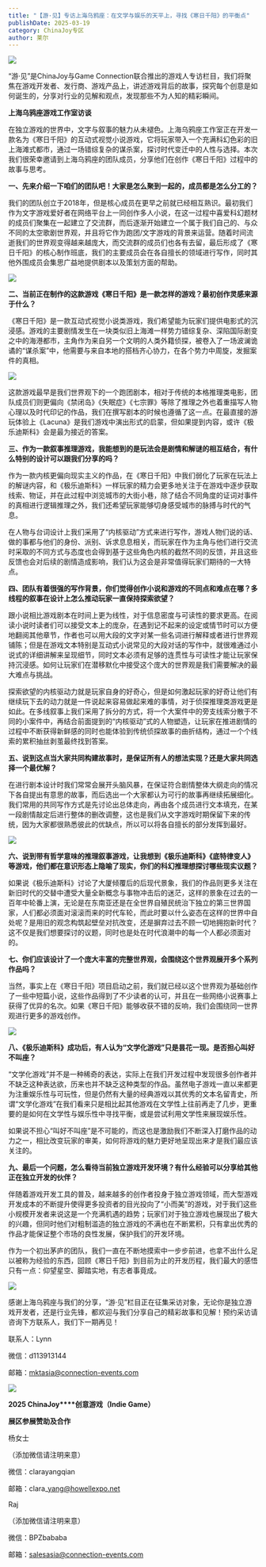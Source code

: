 ```yaml
---
title: "【游·见】专访上海乌鸦座：在文学与娱乐的天平上，寻找《寒日千阳》的平衡点"
publishDate: 2025-03-19
category: ChinaJoy专区
author: 莱尔
---
```


![](https://ec-net-1251389766.cos.ap-shanghai.myqcloud.com/wp-content/uploads/2025/03/20250319161539970.png)

“游·见”是ChinaJoy与Game Connection联合推出的游戏人专访栏目，我们将聚焦在游戏开发者、发行商、游戏产品上，讲述游戏背后的故事，探究每个创意是如何诞生的，分享对行业的见解和观点，发现那些不为人知的精彩瞬间。

  
**上海乌鸦座游戏工作室访谈**

在独立游戏的世界中，文字与叙事的魅力从未褪色。上海乌鸦座工作室正在开发一款名为《寒日千阳》的互动式视觉小说游戏，它将玩家带入一个充满科幻色彩的旧上海滩式都市，通过一场错综复杂的谋杀案，探讨时代变迁中的人性与选择。本次我们很荣幸邀请到上海乌鸦座的团队成员，分享他们在创作《寒日千阳》过程中的故事与思考。

**一、先来介绍一下咱们的团队吧！大家是怎么聚到一起的，成员都是怎么分工的？**

我们的团队创立于2018年，但是核心成员在更早之前就已经相互熟识。最初我们作为文字游戏爱好者在网络平台上一同创作多人小说，在这一过程中喜爱科幻题材的成员们聚集在一起建立了交流群，而后逐渐开始建立一个属于我们自己的、与众不同的太空歌剧世界观，并且将它作为跑团/文字游戏的背景来运营。随着时间流逝我们的世界观变得越来越庞大，而交流群的成员们也各有去留，最后形成了《寒日千阳》的核心制作班底，我们的主要成员会在各自擅长的领域进行写作，同时其他外围成员会集思广益地提供剧本以及策划方面的帮助。

![](https://ec-net-1251389766.cos.ap-shanghai.myqcloud.com/wp-content/uploads/2025/03/20250319161546995.png)

**二、当前正在制作的这款游戏《寒日千阳》是一款怎样的游戏？最初创作灵感来源于什么？**

《寒日千阳》是一款互动式视觉小说类游戏，我们希望能为玩家们提供电影式的沉浸感。游戏的主要剧情发生在一块类似旧上海滩一样势力错综复杂、深陷国际剧变之中的海港都市，主角作为来自另一个文明的人类外籍侦探，被卷入了一场波澜诡谲的“谋杀案”中，他需要与来自本地的搭档齐心协力，在各个势力中周旋，发掘案件的真相。

![](https://ec-net-1251389766.cos.ap-shanghai.myqcloud.com/wp-content/uploads/2025/03/20250319161548326.png)

这款游戏最早是我们世界观下的一个跑团剧本，相对于传统的本格推理类电影，团队成员们则更偏向《禁闭岛》《失眠症》《七宗罪》等除了推理之外也着重描写人物心理以及时代印记的作品，我们在撰写剧本的时候也遵循了这一点。在最直接的游玩体验上《Lacuna》是我们游戏中演出形式的启蒙，但如果提到内容，或许《极乐迪斯科》会是最为接近的答案。

**三、作为一款叙事推理游戏，我能想到的是玩法会是剧情和解谜的相互结合，有什么特别的设计可以跟我们分享的吗？**

作为一款内核更偏向现实主义的作品，在《寒日千阳》中我们弱化了玩家在玩法上的解谜内容，和《极乐迪斯科》一样玩家的精力会更多地关注于在游戏中逐步获取线索、物证，并在此过程中浏览城市的大街小巷，除了结合不同角度的证词对事件的真相进行逻辑推理之外，我们还希望玩家能够切身感受城市的脉搏与时代的气息。

在人物与台词设计上我们采用了“内核驱动”方式来进行写作，游戏人物们说的话、做的事都与他们的身份、派别、诉求息息相关，而玩家在作为主角与他们进行交流时采取的不同方式与态度也会得到基于这些角色内核的截然不同的反馈，并且这些反馈也会对后续的剧情造成影响，我们认为这会是非常值得玩家们期待的一大特点。

**四、团队有着很强的写作背景，你们觉得创作小说和游戏的不同点和难点在哪？多线程的叙事在设计上怎么推动玩家一直保持探索欲望？**

跟小说相比游戏剧本在时间上更为线性，对于信息密度与可读性的要求更高。在阅读小说时读者们可以接受文本上的庞杂，在遇到记不起来的设定或情节时可以方便地翻阅其他章节，作者也可以用大段的文字对某一些名词进行解释或者进行世界观铺陈；但是在游戏文本特别是互动式小说常见的大段对话的写作中，就很难通过小说式的详细讲解来呈现细节，同时文本必须有足够的连贯性与可读性才能让玩家保持沉浸感。如何让玩家们在潜移默化中接受这个庞大的世界观是我们需要解决的最大难点与挑战。

探索欲望的内核驱动力就是玩家自身的好奇心，但是如何激起玩家的好奇让他们有继续玩下去的动力就是一件说起来容易做起来难的事情，对于侦探推理类游戏更是如此。在多线叙事上我们采用了拆分的方式，将一个大案件中的旁支线索分散于不同的小案件中，再结合前面提到的“内核驱动”式的人物塑造，让玩家在推进剧情的过程中不断获得新鲜感的同时也能体验到传统侦探故事的曲折结构，通过一个个线索的累积抽丝剥茧最终找到答案。

**五、说到这点当大家共同构建故事时，是保证所有人的想法实现？还是大家共同选择一个最优解？**

在进行剧本设计时我们常常会展开头脑风暴，在保证符合剧情整体大纲走向的情况下各自提出有意思的故事，而后选出一个大家都认为可行的故事再继续拓展细化。我们常用的共同写作方式是先讨论出总体走向，再由各个成员进行文本填充，在某一段剧情敲定后进行整体的删改调整，这也是我们从文字游戏时期保留下来的传统，因为大家都很熟悉彼此的优缺点，所以可以将各自擅长的部分发挥到最好。

![](https://ec-net-1251389766.cos.ap-shanghai.myqcloud.com/wp-content/uploads/2025/03/20250319161551911.png)

**六、说到带有哲学意味的推理叙事游戏，让我想到《极乐迪斯科》《底特律变人》等游戏，他们都在意识形态上隐喻了现实，你们的科幻推理想探讨哪些现实议题？**

如果说《极乐迪斯科》讨论了大厦倾覆后的后现代景象，我们的作品则更多关注在新旧时代的交替中遭受大量全新概念与事物冲击后的迷茫，这样的景象在过去的一百年中轮番上演，无论是在东南亚还是在全世界自殖民统治下独立的第三世界国家，人们都必须面对滚滚而来的时代车轮，而此时要以什么姿态在这样的世界中自处呢？是用旧的观念构筑起壁垒对抗改变，还是摒弃过去不顾一切地拥抱新时代？这不仅是我们想要探讨的议题，同时也是处在时代浪潮中的每一个人都必须面对的。

**七、你们应该设计了一个庞大丰富的完整世界观，会围绕这个世界观展开多个系列作品吗？**

当然，事实上在《寒日千阳》项目启动之前，我们就已经以这个世界观为基础创作了一些中短篇小说，这些作品得到了不少读者的认可，并且在一些网络小说赛事上获得了优异的名次。如果《寒日千阳》能够收获不错的反响，我们会围绕同一世界观进行更多的游戏创作。

![](https://ec-net-1251389766.cos.ap-shanghai.myqcloud.com/wp-content/uploads/2025/03/20250319161603423.png)

**八、《极乐迪斯科》成功后，有人认为“文学化游戏”只是昙花一现。是否担心叫好不叫座？**

“文学化游戏”并不是一种稀奇的表达，实际上在我们开发过程中发现很多创作者并不缺乏这种表达欲，历来也并不缺乏这种类型的作品。虽然电子游戏一直以来都更为注重娱乐性与可玩性，但是仍然有大量的经典游戏以其优秀的文本名留青史，所谓“文学化游戏”在我们看来只是相比起其他游戏在文学性上往前再走了几步，更重要的是如何在文学性与娱乐性中寻找平衡，或是尝试利用文学性来展现娱乐性。

如果说不担心“叫好不叫座”是不可能的，而这也是激励我们不断深入打磨作品的动力之一，相比改变玩家的审美，如何将游戏的魅力更好地呈现出来才是我们最应该关注的。

**九、最后一个问题，怎么看待当前独立游戏开发环境？有什么经验可以分享给其他正在独立开发的伙伴？**

伴随着游戏开发工具的普及，越来越多的创作者投身于独立游戏领域，而大型游戏开发成本的不断提升使得更多投资者的目光投向了“小而美”的游戏，对于我们这些小规模开发者来说这是一个充满机遇的趋势；玩家们对于独立游戏也展现出了极大的兴趣，但同时他们对粗制滥造的独立游戏的不满也在不断累积，只有拿出优秀的作品才能保证整个市场的良性发展，保护我们的开发环境。

作为一个初出茅庐的团队，我们一直在不断地摸索中一步步前进，也拿不出什么足以被称为经验的东西，回顾《寒日千阳》到目前为止的开发历程，我们最大的感悟只有一点：仰望星空、脚踏实地，有志者事竟成。

![](https://ec-net-1251389766.cos.ap-shanghai.myqcloud.com/wp-content/uploads/2025/03/20250319161635454.png)

感谢上海乌鸦座与我们的分享，“游·见”栏目正在征集采访对象，无论你是独立游戏开发者，还是行业先锋，都欢迎与我们分享自己的精彩故事和见解！预约采访请咨询下方联系人，我们下一期再见！

联系人：Lynn

微信：d113913144

邮箱：mktasia@connection-events.com

![](https://ec-net-1251389766.cos.ap-shanghai.myqcloud.com/wp-content/uploads/2025/03/20250319161719801.png)

**2025 ChinaJoy****创意游戏（Indie Game）**

**展区参展赞助及合作**

杨女士

（添加微信请注明来意）

微信：clarayangqian

邮箱：clara\_yang@howellexpo.net

Raj

（添加微信请注明来意）

微信：BPZbababa

邮箱：salesasia@connection-events.com
